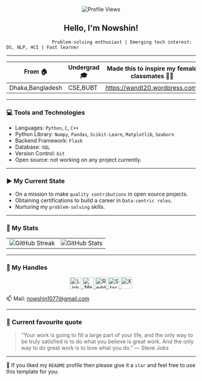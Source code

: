 
<p align="center">
  <img src="https://komarev.com/ghpvc/?username=Nowshin1077&color=blue" alt="Profile Views">
</p>
<h2 align="center"> Hello, I'm Nowshin! </h2> 

                     Problem-solving enthusiast | Emerging tech interest: DS, NLP, HCI | Fast learner  

--------------------------------------------------------------------------------------------------------------------------------------------

| From 🏠 | Undergrad 🎓| Made this to inspire my female classmates 👩‍💻| Some clicks 📸 | 
| ------------- | ------------- | ------------- | ------------- | 
|Dhaka,Bangladesh | CSE,BUBT | https://wandt20.wordpress.com/ |  https://www.flickr.com/people/nowshin1077/ | 

-------------------------------------------------------------------------------------------------------------------------------------------


### 💻 Tools and Technologies

- Languages: `Python`, `C`, `C++`
- Python Library: `Numpy`, `Pandas`, `Scikit-Learn`, `Matplotlib`, `Seaborn`
- Backend Framework: `Flask`
- Database: `SQL`
- Version Control: `Git`
- Open source: not working on any project currently.
  
-----------------------------------------------------------------------------------------------------------------------------------------------------

### ▶️ My Current State 

  - On a mission to make `quality contributions` in open source projects. 
  - Obtaining certifications to build a career in `Data-centric roles`. 
  - Nurturing my `problem-solving` skills.

-------------------------------------------------------------------------------------------------------------------------------------------------------

### 🚀 My Stats

<!-- Option 1: Using HTML table (Most reliable) -->
<table>
  <tr>
    <td>
      <img src="https://github-readme-streak-stats.herokuapp.com/?user=Nowshin1077&theme=midnight-purple" alt="GitHub Streak"/>
    </td>
    <td>
      <img src="https://github-readme-stats.vercel.app/api?username=Nowshin1077&theme=midnight-purple&show_icons=true&count_private=true&include_all_commits=true" alt="GitHub Stats"/>
    </td>
  </tr>
</table>

-------------------------------------------------------------------------------------------------------------------------------------------

### 📱 My Handles

<p align="center">

  <a href="https://www.linkedin.com/in/nowshin1077/" target="_blank">
    <img src="https://img.shields.io/badge/LinkedIn-black?style=for-the-badge&logo=linkedin&logoColor=663399" alt="LinkedIn" style="height:30px;" />
  </a>

  <a href="https://medium.com/@nowshin1077" target="_blank">
    <img src="https://img.shields.io/badge/Medium-black?style=for-the-badge&logo=medium&logoColor=663399" alt="Medium" style="height:30px;" />
  </a>
  <a href="https://www.reddit.com/user/Nowshin1077/" target="_blank">
    <img src="https://img.shields.io/badge/Reddit-black?style=for-the-badge&logo=reddit&logoColor=663399" alt="Reddit" style="height:30px;" />
  </a>
  <a href="https://stackoverflow.com/users/13979799" target="_blank">
    <img src="https://img.shields.io/badge/StackOverflow-black?style=for-the-badge&logo=stack-overflow&logoColor=663399" alt="Stack Overflow" style="height:30px;" />
  </a>
  <a href="https://x.com/nowshin1077" target="_blank">
    <img src="https://img.shields.io/badge/X-black?style=for-the-badge&logo=x&logoColor=663399" alt="X" style="height:30px;" />
  </a>
</p>



📫 Mail: nowshin1077@gmail.com

-------------------------------------------------------------------------------------------------------------------------------------------

### 💬 Current favourite quote

> "Your work is going to fill a large part of your life, and the only way to be truly satisfied is to do what you believe is great work. 
      And the only way to do great work is to love what you do.”   ― Steve Jobs

-------------------------------------------------------------------------------------------------------------------------------------------

👋 If you liked my `README` profile then please give it a `star` and feel free to use this template for you.

